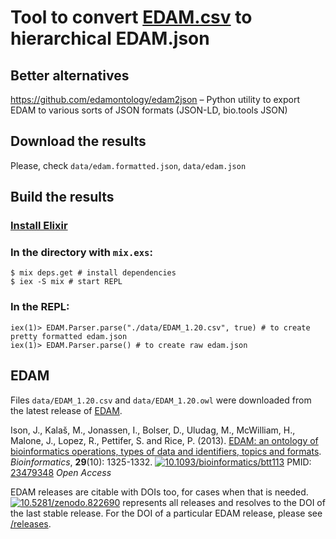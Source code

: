 # Tool to convert [EDAM.csv](https://github.com/edamontology/edamontology) to hierarchical EDAM.json

## Better alternatives
https://github.com/edamontology/edam2json – Python utility to export EDAM to various sorts of JSON formats (JSON-LD, bio.tools JSON)

## Download the results
Please, check `data/edam.formatted.json`, `data/edam.json`

## Build the results

### [Install Elixir](https://elixir-lang.org/install.html)

### In the directory with `mix.exs`:
```
$ mix deps.get # install dependencies
$ iex -S mix # start REPL
```

### In the REPL:
```
iex(1)> EDAM.Parser.parse("./data/EDAM_1.20.csv", true) # to create pretty formatted edam.json
iex(1)> EDAM.Parser.parse() # to create raw edam.json

```

## EDAM

Files `data/EDAM_1.20.csv` and `data/EDAM_1.20.owl` were downloaded from the latest release of [EDAM](https://github.com/edamontology/edamontology).

Ison, J., Kalaš, M., Jonassen, I., Bolser, D., Uludag, M., McWilliam, H., Malone, J., Lopez, R., Pettifer, S. and Rice, P. (2013). [EDAM: an ontology of bioinformatics operations, types of data and identifiers, topics and formats](http://bioinformatics.oxfordjournals.org/content/29/10/1325.full). _Bioinformatics_, **29**(10): 1325-1332.
[![10.1093/bioinformatics/btt113](https://zenodo.org/badge/DOI/10.1093/bioinformatics/btt113.svg)](https://doi.org/10.1093/bioinformatics/btt113) PMID: [23479348](http://www.ncbi.nlm.nih.gov/pubmed/23479348) _Open Access_

EDAM releases are citable with DOIs too, for cases when that is needed. [![10.5281/zenodo.822690](https://zenodo.org/badge/DOI/10.5281/zenodo.822690.svg)](https://doi.org/10.5281/zenodo.822690) represents all releases and resolves to the DOI of the last stable release. For the DOI of a particular EDAM release, please see [/releases](https://github.com/edamontology/edamontology/tree/master/releases).

